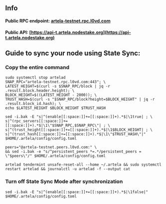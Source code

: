## Info
#### Public RPC endpoint: [artela-testnet.rpc.l0vd.com](artela-testnet.rpc.l0vd.com)
#### Public API: [https://api-t.artela.nodestake.org](https://api-t.artela.nodestake.org)

## Guide to sync your node using State Sync:

### Copy the entire command
```
sudo systemctl stop artelad
SNAP_RPC="artela-testnet.rpc.l0vd.com:443"; \
LATEST_HEIGHT=$(curl -s $SNAP_RPC/block | jq -r .result.block.header.height); \
BLOCK_HEIGHT=$((LATEST_HEIGHT - 2000)); \
TRUST_HASH=$(curl -s "$SNAP_RPC/block?height=$BLOCK_HEIGHT" | jq -r .result.block_id.hash); \
echo $LATEST_HEIGHT $BLOCK_HEIGHT $TRUST_HASH

sed -i.bak -E "s|^(enable[[:space:]]+=[[:space:]]+).*$|\1true| ; \
s|^(rpc_servers[[:space:]]+=[[:space:]]+).*$|\1\"$SNAP_RPC,$SNAP_RPC\"| ; \
s|^(trust_height[[:space:]]+=[[:space:]]+).*$|\1$BLOCK_HEIGHT| ; \
s|^(trust_hash[[:space:]]+=[[:space:]]+).*$|\1\"$TRUST_HASH\"|" $HOME/.artela/config/config.toml

peers="@artela-testnet.peers.l0vd.com:" \
&& sed -i.bak -e "s/^persistent_peers *=.*/persistent_peers = \"$peers\"/" $HOME/.artela/config/config.toml 

artelad tendermint unsafe-reset-all --home ~/.artela && sudo systemctl restart artelad && journalctl -u artelad -f --output cat
```

### Turn off State Sync Mode after synchronization
```
sed -i.bak -E "s|^(enable[[:space:]]+=[[:space:]]+).*$|\1false|" $HOME/.artela/config/config.toml
```